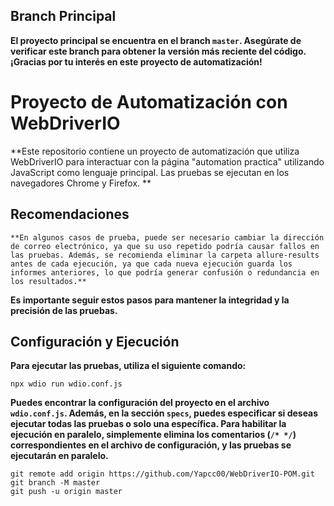 ## Branch Principal

**El proyecto principal se encuentra en el branch `master`. Asegúrate de verificar este branch para obtener la versión más reciente del código.
¡Gracias por tu interés en este proyecto de automatización!**


# Proyecto de Automatización con WebDriverIO

**Este repositorio contiene un proyecto de automatización que utiliza WebDriverIO para interactuar con la página "automation practica" utilizando JavaScript como lenguaje principal. Las pruebas se ejecutan en los navegadores Chrome y Firefox.
**

## Recomendaciones
`**En algunos casos de prueba, puede ser necesario cambiar la dirección de correo electrónico, ya que su uso repetido podría causar fallos en las pruebas. Además, se recomienda eliminar la carpeta allure-results antes de cada ejecución, ya que cada nueva ejecución guarda los informes anteriores, lo que podría generar confusión o redundancia en los resultados.**`

**Es importante seguir estos pasos para mantener la integridad y la precisión de las pruebas.**


## Configuración y Ejecución

**Para ejecutar las pruebas, utiliza el siguiente comando:**


```
npx wdio run wdio.conf.js
```

**Puedes encontrar la configuración del proyecto en el archivo `wdio.conf.js`. Además, en la sección `specs`, puedes especificar si deseas ejecutar todas las pruebas o solo una específica.
Para habilitar la ejecución en paralelo, simplemente elimina los comentarios (`/* */`) correspondientes en el archivo de configuración, y las pruebas se ejecutarán en paralelo.**


```
git remote add origin https://github.com/Yapcc00/WebDriverIO-POM.git
git branch -M master
git push -u origin master
```
